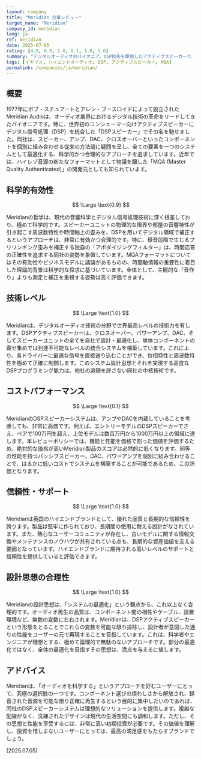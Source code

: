 ```yaml
---
layout: company
title: "Meridian 企業レビュー"
target_name: "Meridian"
company_id: meridian
lang: ja
ref: meridian
date: 2025-07-05
rating: [4.0, 0.9, 1.0, 0.1, 1.0, 1.0]
summary: "デジタルオーディオのパイオニア。DSP技術を駆使したアクティブスピーカーで、オーディオ再生を科学的に制御するアプローチを確立。極めて合理的で高性能なシステムを構築するが、価格は非常に高く、コストパフォーマンスは低い。"
tags: [イギリス, ハイエンドオーディオ, DSP, アクティブスピーカー, MQA]
permalink: /companies/ja/meridian/
---
```


## 概要

1977年にボブ・スチュアートとアレン・ブースロイドによって設立されたMeridian Audioは、オーディオ業界におけるデジタル技術の革命をリードしてきたパイオニアです。特に、世界初のコンシューマー向けアクティブスピーカーにデジタル信号処理（DSP）を統合した「DSPスピーカー」でその名を馳せました。同社は、スピーカー、アンプ、DAC、クロスオーバーといったコンポーネントを個別に組み合わせる従来の方法論に疑問を呈し、全ての要素を一つのシステムとして最適化する、科学的かつ合理的なアプローチを追求しています。近年では、ハイレゾ音源の新たなフォーマットとして物議を醸した「MQA (Master Quality Authenticated)」の開発元としても知られています。

## 科学的有効性

$$ \Large \text{0.9} $$

Meridianの哲学は、現代の音響科学とデジタル信号処理技術に深く根差しており、極めて科学的です。スピーカーユニットの物理的な限界や部屋の音響特性が引き起こす周波数特性や時間軸上の歪みを、DSPを用いてデジタル領域で補正するというアプローチは、非常に有効かつ合理的です。特に、録音段階で生じるプリリンギング歪みを補正する独自の「アポダイジングフィルター」は、時間応答の正確性を追求する同社の姿勢を象徴しています。MQAフォーマットについてはその有効性やビジネスモデルに議論があるものの、時間軸情報の重要性に着目した理論的背景は科学的な探求に基づいています。全体として、主観的な「音作り」よりも測定と補正を重視する姿勢は高く評価できます。

## 技術レベル

$$ \Large \text{1.0} $$

Meridianは、デジタルオーディオ技術の分野で世界最高レベルの技術力を有します。DSPアクティブスピーカーは、クロスオーバー、パワーアンプ、DAC、そしてスピーカーユニットの全てを自社で設計・最適化し、単体コンポーネントの寄せ集めでは到達不可能なレベルの統合システムを構築しています。これにより、各ドライバーに最適な信号を直接送り込むことができ、位相特性と周波数特性を極めて正確に制御します。このシステム設計思想とそれを実現する高度なDSPプログラミング能力は、他社の追随を許さない同社の中核技術です。

## コストパフォーマンス

$$ \Large \text{0.1} $$

MeridianのDSPスピーカーシステムは、アンプやDACを内蔵していることを考慮しても、非常に高価です。例えば、エントリーモデルのDSPスピーカーでさえ、ペアで100万円を超え、上位モデルは数百万円から1000万円以上の領域に達します。本レビューポリシーでは、機能と性能を価格で割った価値を評価するため、絶対的な価格が高いMeridian製品のスコアは必然的に低くなります。同等の性能を持つパッシブスピーカー、DAC、パワーアンプを個別に組み合わせることで、はるかに低いコストでシステムを構築することが可能であるため、この評価となります。

## 信頼性・サポート

$$ \Large \text{1.0} $$

Meridianは英国のハイエンドブランドとして、優れた品質と長期的な信頼性を誇ります。製品は堅牢に作られており、長期間の使用に耐える設計がなされています。また、熱心なユーザーコミュニティが存在し、古いモデルに関する情報交換やメンテナンスのノウハウが共有されている点も、長期的な資産価値を支える要因となっています。ハイエンドブランドに期待される高いレベルのサポートと信頼性を提供していると評価できます。

## 設計思想の合理性

$$ \Large \text{1.0} $$

Meridianの設計思想は、「システムの最適化」という観点から、これ以上なく合理的です。オーディオ再生の品質は、コンポーネント間の相性やケーブル、設置環境など、無数の変数に左右されます。Meridianは、DSPアクティブスピーカーという形態をとることでこれらの変数を可能な限り排除し、設計者が意図した通りの性能をユーザーの元で再現することを目指しています。これは、科学者やエンジニアが理想とする、極めて論理的で無駄のないアプローチです。部分の最適化ではなく、全体の最適化を目指すその思想は、満点を与えるに値します。

## アドバイス

Meridianは、「オーディオを科学する」というアプローチを好むユーザーにとって、究極の選択肢の一つです。コンポーネント選びの煩わしさから解放され、録音された音源を可能な限り正確に再生するという目的に集中したいのであれば、同社のDSPスピーカーシステムは理想的なソリューションを提供します。複雑な配線がなく、洗練されたデザインは現代の生活空間にも調和します。ただし、その思想と性能を享受するには、非常に高い初期投資が必要です。その価値を理解し、投資を惜しまないユーザーにとっては、最高の満足感をもたらすブランドでしょう。

(2025.07.05)
